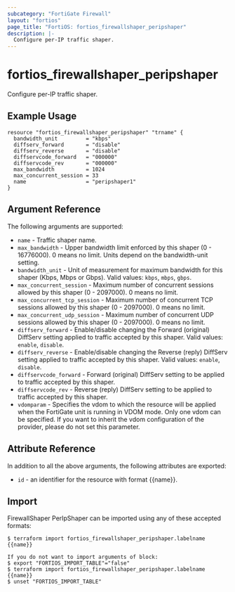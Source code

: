 ```yaml
---
subcategory: "FortiGate Firewall"
layout: "fortios"
page_title: "FortiOS: fortios_firewallshaper_peripshaper"
description: |-
  Configure per-IP traffic shaper.
---
```


# fortios_firewallshaper_peripshaper
Configure per-IP traffic shaper.

## Example Usage

```hcl
resource "fortios_firewallshaper_peripshaper" "trname" {
  bandwidth_unit         = "kbps"
  diffserv_forward       = "disable"
  diffserv_reverse       = "disable"
  diffservcode_forward   = "000000"
  diffservcode_rev       = "000000"
  max_bandwidth          = 1024
  max_concurrent_session = 33
  name                   = "peripshaper1"
}
```

## Argument Reference

The following arguments are supported:

* `name` - Traffic shaper name.
* `max_bandwidth` - Upper bandwidth limit enforced by this shaper (0 - 16776000). 0 means no limit. Units depend on the bandwidth-unit setting.
* `bandwidth_unit` - Unit of measurement for maximum bandwidth for this shaper (Kbps, Mbps or Gbps). Valid values: `kbps`, `mbps`, `gbps`.
* `max_concurrent_session` - Maximum number of concurrent sessions allowed by this shaper (0 - 2097000). 0 means no limit.
* `max_concurrent_tcp_session` - Maximum number of concurrent TCP sessions allowed by this shaper (0 - 2097000). 0 means no limit.
* `max_concurrent_udp_session` - Maximum number of concurrent UDP sessions allowed by this shaper (0 - 2097000). 0 means no limit.
* `diffserv_forward` - Enable/disable changing the Forward (original) DiffServ setting applied to traffic accepted by this shaper. Valid values: `enable`, `disable`.
* `diffserv_reverse` - Enable/disable changing the Reverse (reply) DiffServ setting applied to traffic accepted by this shaper. Valid values: `enable`, `disable`.
* `diffservcode_forward` - Forward (original) DiffServ setting to be applied to traffic accepted by this shaper.
* `diffservcode_rev` - Reverse (reply) DiffServ setting to be applied to traffic accepted by this shaper.
* `vdomparam` - Specifies the vdom to which the resource will be applied when the FortiGate unit is running in VDOM mode. Only one vdom can be specified. If you want to inherit the vdom configuration of the provider, please do not set this parameter.


## Attribute Reference

In addition to all the above arguments, the following attributes are exported:
* `id` - an identifier for the resource with format {{name}}.

## Import

FirewallShaper PerIpShaper can be imported using any of these accepted formats:
```
$ terraform import fortios_firewallshaper_peripshaper.labelname {{name}}

If you do not want to import arguments of block:
$ export "FORTIOS_IMPORT_TABLE"="false"
$ terraform import fortios_firewallshaper_peripshaper.labelname {{name}}
$ unset "FORTIOS_IMPORT_TABLE"
```
